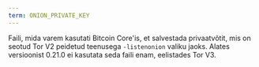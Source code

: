 ```yaml
---
term: ONION_PRIVATE_KEY
---
```


Faili, mida varem kasutati Bitcoin Core'is, et salvestada privaatvõtit, mis on seotud Tor V2 peidetud teenusega `-listenonion` valiku jaoks. Alates versioonist 0.21.0 ei kasutata seda faili enam, eelistades Tor V3.